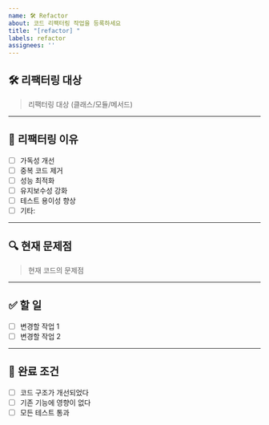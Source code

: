 ```yaml
---
name: 🛠️ Refactor
about: 코드 리팩터링 작업을 등록하세요
title: "[refactor] "
labels: refactor
assignees: ''
---
```


## 🛠️ 리팩터링 대상
> 리팩터링 대상 (클래스/모듈/메서드)

---

## 📌 리팩터링 이유
- [ ] 가독성 개선
- [ ] 중복 코드 제거
- [ ] 성능 최적화
- [ ] 유지보수성 강화
- [ ] 테스트 용이성 향상
- [ ] 기타:

---

## 🔍 현재 문제점
> 현재 코드의 문제점

---

## ✅ 할 일
- [ ] 변경할 작업 1
- [ ] 변경할 작업 2

---

## 🎯 완료 조건
- [ ] 코드 구조가 개선되었다
- [ ] 기존 기능에 영향이 없다
- [ ] 모든 테스트 통과